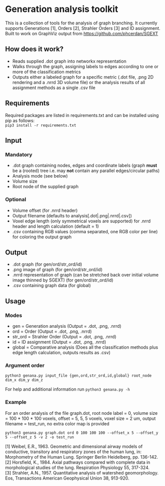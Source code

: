 # Generation analysis toolkit
This is a collection of tools for the analysis of graph branching. It currently supports Generations [1], Orders [2], Strahler Orders [3] and ID assignment.
Built to work on GraphViz output from https://github.com/phcerdan/SGEXT

## How does it work?
- Reads supplied .dot graph into networkx representation
- Walks through the graph, assigning labels to edges according to one or more of the classification metrics
- Outputs either a labeled graph for a specific metric (.dot file, .png 2D rendering and a .nrrd 3D volume file) or the analysis results of all assignment methods as a single .csv file

## Requirements
Required packages are listed in requirements.txt and can be installed using pip as follows:\
`pip3 install -r requirements.txt`

## Input
### Mandatory
- .dot graph containing nodes, edges and coordinate labels (graph **must** be a (rooted) tree i.e. may **not** contain any parallel edges/circular paths)
- Analysis mode (see below)
- Volume size
- Root node of the supplied graph

### Optional
- Volume offset (for .nrrd header)
- Output filename (defaults to analysis[.dot|.png|.nrrd|.csv])
- Voxel edge length (only symmetrical voxels are supported) for .nrrd header and length calculation (default = 1)
- .csv containing RGB values (comma separated, one RGB color per line) for coloring the output graph 


## Output
- .dot graph (for gen/ord/str_ord/id)
- .png image of graph (for gen/ord/str_ord/id)
- .nrrd representation of graph (can be stretched back over initial volume image thinned by SGEXT) (for gen/ord/str_ord/id)
- .csv containing graph data (for global)

## Usage
### Modes
- gen = Generation analysis (Output = .dot, .png, .nrrd) 
- ord = Order (Output = .dot, .png, .nrrd)
- str_ord = Strahler Order (Output = .dot, .png, .nrrd)
- id = ID assignment (Output = .dot, .png, .nrrd)
- global = Comparative analysis (Does all the classification methods plus edge length calculation, outputs results as .csv)

### Argument order
`python3 genana.py input_file {gen,ord,str_ord,id,global} root_node dim_x dim_y dim_z`

For help and additional information run `python3 genana.py -h`

### Example
For an order analysis of the file graph.dot, root node label = 0, volume size = 100 * 100 * 100 voxels, offset = 5, 5, 5 voxels, voxel size = 2 um, output filename = test_run, no extra color map is provided

`python3 genana.py graph.dot ord 0 100 100 100 --offset_x 5 --offset_y 5 --offset_z 5 -v 2 -o test_run`

[1] Weibel, E.R., 1963. Geometric and dimensional airway models of conductive, transitory and respiratory zones of the human lung, in: Morphometry of the Human Lung. Springer Berlin Heidelberg, pp. 136-142.\
[2] Horsfield, K., 1984. Axial pathways compared with complete data in morphological studies of the lung. Respiration Physiology 55, 317-324.\
[3] Strahler, A.N., 1957. Quantitative analysis of watershed geomorphology. Eos, Transactions American Geophysical Union 38, 913-920.
